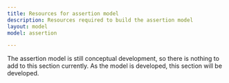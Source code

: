 ```yaml
---
title: Resources for assertion model
description: Resources required to build the assertion model
layout: model
model: assertion

---
```


The assertion model is still conceptual development, so there is nothing to add to this section currently. As the model is developed, this section will be developed.
